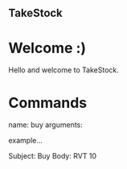 ## TakeStock

# Welcome :)

Hello and welcome to TakeStock. 



# Commands

name: buy
arguments: 


example...

Subject: Buy
Body:
RVT 10

